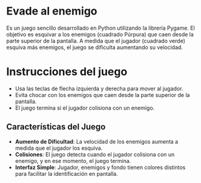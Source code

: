 # Evade al enemigo

Es un juego sencillo desarrollado en Python utilizando la librería Pygame. El objetivo es esquivar a los enemigos (cuadrado Púrpura) que caen desde la parte superior de la pantalla. A medida que el jugador (cuadrado verde) esquiva más enemigos, el juego se dificulta aumentando su velocidad.

# Instrucciones del juego
- Usa las teclas de flecha izquierda y derecha para mover al jugador.
- Evita chocar con los enemigos que caen desde la parte superior de la pantalla.
- El juego termina si el jugador colisiona con un enemigo.

## Características del Juego

- **Aumento de Dificultad**: La velocidad de los enemigos aumenta a medida que el jugador los esquiva.
- **Colisiones**: El juego detecta cuando el jugador colisiona con un enemigo, y en ese momento, el juego termina.
- **Interfaz Simple**: Jugador, enemigos y fondo tienen colores distintos para facilitar la identificación en pantalla.

